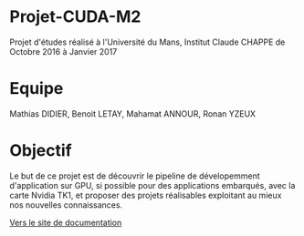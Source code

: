 # Projet-CUDA-M2
Projet d'études réalisé à l'Université du Mans, Institut Claude CHAPPE de Octobre 2016 à Janvier 2017  

# Equipe
Mathias DIDIER, Benoit LETAY, Mahamat ANNOUR, Ronan YZEUX

# Objectif
Le but de ce projet est de découvrir le pipeline de dévelopemment d'application sur GPU, si possible pour des applications embarqués, avec la carte Nvidia TK1, et proposer des projets réalisables exploitant au mieux nos nouvelles connaissances.  


[Vers le site de documentation](https://matehickey.github.io/Projet-CUDA-M2/site/)
